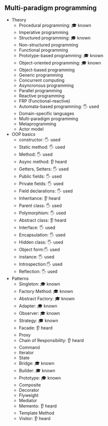 ## Multi-paradigm programming

- Theory
  - Procedural programming: 🎓 known
  - Imperative programming
  - Structured programming: 🎓 known
  - Non-structured programming
  - Functional programming
  - Prototype-based programming: 🎓 known
  - Object-oriented programming: 🎓 known
  - Object-based programming
  - Generic programming
  - Concurrent computing
  - Asyncronous programming
  - Parallel programming
  - Reactive programming
  - FRP (Functional-reactive)
  - Automata-based programming: 🖐️ used
  - Domain-specific languages
  - Multi-paradigm programming
  - Metaprogramming
  - Actor model
- OOP basics
  - constructor:  🖐️ used  
  - Static method: 🖐️ used
  - Method: 🖐️ used
  - Async method: 👂 heard
  - Getters, Setters: 🖐️ used
  - Public fields: 🖐️ used
  - Private fields: 🖐️ used
  - Field declarations: 🖐️ used
  - Inheritance: 👂 heard
  - Parent class: 🖐️ used
  - Polymorphism: 🖐️ used
  - Abstract class: 👂 heard
  - Interface: 🖐️ used
  - Encapsulation: 🖐️ used
  - Hidden class: 🖐️ used
  - Object form:🖐️ used
  - instance: 🖐️ used
  - Introspection:🖐️ used
  - Reflection: 🖐️ used
- Patterns
  - Singleton: 🎓 known
  - Factory Method: 🎓 known
  - Abstract Factory: 🎓 known
  - Adapter: 🎓 known
  - Observer: 🎓 known
  - Strategy: 🎓 known
  - Facade: 👂 heard
  - Proxy
  - Chain of Responsibility: 👂 heard
  - Command
  - Iterator
  - State
  - Bridge: 🎓 known
  - Builder: 🎓 known
  - Prototype: 🎓 known
  - Composite
  - Decorator
  - Flyweight
  - Mediator
  - Memento: 👂 heard
  - Template Method
  - Visitor: 👂 heard
